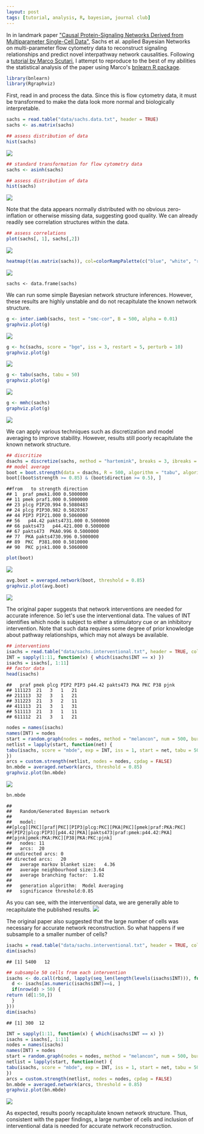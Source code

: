 ```yaml
---
layout: post
tags: [tutorial, analysis, R, bayesian, journal club]
---
```


In in landmark paper ["Causal Protein-Signaling Networks Derived from
Multiparameter Single-Cell
Data"](http://science.sciencemag.org/content/308/5721/523), Sachs et al.
applied Bayesian Networks on multi-parameter flow cytometry data to
reconstruct signaling relationships and predict novel interpathway
network causalities. Following a [tutorial by Marco
Scutari](http://www.edii.uclm.es/~useR-2013/Tutorials/Scutari.html), I
attempt to reproduce to the best of my abilities the statistical
analysis of the paper using Marco's [bnlearn R
package](http://www.bnlearn.com/).

```r
library(bnlearn)
library(Rgraphviz)
```

First, read in and process the data. Since this is flow cytometry data,
it must be transformed to make the data look more normal and biologically interpretable.

```r
sachs = read.table("data/sachs.data.txt", header = TRUE)
sachs <- as.matrix(sachs)

## assess distribution of data
hist(sachs)
```
<img src="{{ site.url }}/assets/blog/bayesnet-unnamed-chunk-3-1.png" class="img-responsive">

```r
## standard transformation for flow cytometry data
sachs <- asinh(sachs)

## assess distribution of data
hist(sachs)
```
<img src="{{ site.url }}/assets/blog/bayesnet-unnamed-chunk-3-2.png" class="img-responsive">

Note that the data
appears normally distributed with no obvious zero-inflation or otherwise
missing data, suggesting good quality. We can already readily see correlation structures within the data.

```r
## assess correlations
plot(sachs[, 1], sachs[,2])
````
<img src="{{ site.url }}/assets/blog/bayesnet-unnamed-chunk-3-3.png" class="img-responsive">

```r
heatmap(t(as.matrix(sachs)), col=colorRampPalette(c("blue", "white", "red"))(100), scale="row")
```
<img src="{{ site.url }}/assets/blog/bayesnet-unnamed-chunk-3-4.png" class="img-responsive">

```
sachs <- data.frame(sachs)
```

We can run some simple Bayesian network structure inferences. However,
these results are highly unstable and do not recapitulate the known network structure.

```r
g <- inter.iamb(sachs, test = "smc-cor", B = 500, alpha = 0.01)
graphviz.plot(g)
```
<img src="{{ site.url }}/assets/blog/bayesnet-unnamed-chunk-4-1.png" class="img-responsive">

```r
g <- hc(sachs, score = "bge", iss = 3, restart = 5, perturb = 10)
graphviz.plot(g)
```
<img src="{{ site.url }}/assets/blog/bayesnet-unnamed-chunk-4-2.png" class="img-responsive">

```r
g <- tabu(sachs, tabu = 50)
graphviz.plot(g)
```
<img src="{{ site.url }}/assets/blog/bayesnet-unnamed-chunk-4-3.png" class="img-responsive">

```r
g <- mmhc(sachs)
graphviz.plot(g)
```
<img src="{{ site.url }}/assets/blog/bayesnet-unnamed-chunk-4-4.png" class="img-responsive">

We can apply various techniques such as discretization and model
averaging to improve stability. However, results still poorly
recapitulate the known network structure.

```r
## discritize
dsachs = discretize(sachs, method = "hartemink", breaks = 3, ibreaks = 60, idisc = "quantile")
## model average
boot = boot.strength(data = dsachs, R = 500, algorithm = "tabu", algorithm.args=list(tabu = 50))
boot[(boot$strength >= 0.85) & (boot$direction >= 0.5), ]
```

```
##from   to strength direction
## 1  praf pmek1.000 0.5000000
## 11 pmek praf1.000 0.5000000
## 23 plcg PIP20.994 0.5080483
## 24 plcg PIP30.982 0.5020367
## 44 PIP3 PIP21.000 0.5060000
## 56   p44.42 pakts4731.000 0.5000000
## 66 pakts473   p44.421.000 0.5000000
## 67 pakts473  PKA0.996 0.5000000
## 77  PKA pakts4730.996 0.5000000
## 89  PKC  P381.000 0.5010000
## 90  PKC pjnk1.000 0.5060000
```

```r
plot(boot)
```
<img src="{{ site.url }}/assets/blog/bayesnet-unnamed-chunk-5-1.png" class="img-responsive">

```r
avg.boot = averaged.network(boot, threshold = 0.85)
graphviz.plot(avg.boot)
```
<img src="{{ site.url }}/assets/blog/bayesnet-unnamed-chunk-5-2.png" class="img-responsive">

The original paper suggests that
network interventions are needed for accurate inference. So let's use
the interventional data. The values of INT identifies which node is
subject to either a stimulatory cue or an inhibitory intervention. Note
that such data requires some degree of prior knowledge about pathway
relationships, which may not always be available.

```r
## interventions
isachs = read.table("data/sachs.interventional.txt", header = TRUE, colClasses = "factor")
INT = sapply(1:11, function(x) { which(isachs$INT == x) })
isachs = isachs[, 1:11]
## factor data
head(isachs)
```

```
##   praf pmek plcg PIP2 PIP3 p44.42 pakts473 PKA PKC P38 pjnk
## 111123  21   3   1   21
## 211113  32   3   1   21
## 311223  21   3   2   11
## 411113  21   3   1   31
## 511113  21   3   1   11
## 611112  21   3   1   21
```

```r
nodes = names(isachs)
names(INT) = nodes
start = random.graph(nodes = nodes, method = "melancon", num = 500, burn.in = 10^5, every = 100)
netlist = lapply(start, function(net) {
tabu(isachs, score = "mbde", exp = INT, iss = 1, start = net, tabu = 50) 
})
arcs = custom.strength(netlist, nodes = nodes, cpdag = FALSE)
bn.mbde = averaged.network(arcs, threshold = 0.85)
graphviz.plot(bn.mbde)
```
<img src="{{ site.url }}/assets/blog/bayesnet-unnamed-chunk-6-1.png" class="img-responsive">

```r
bn.mbde
```

```
## 
##   Random/Generated Bayesian network
## 
##   model:
##[plcg][PKC][praf|PKC][PIP3|plcg:PKC][PKA|PKC][pmek|praf:PKA:PKC]
##[PIP2|plcg:PIP3][p44.42|PKA][pakts473|praf:pmek:p44.42:PKA]
##[pjnk|pmek:PKA:PKC][P38|PKA:PKC:pjnk]
##   nodes: 11 
##   arcs:  20 
## undirected arcs: 0 
## directed arcs:   20 
##   average markov blanket size:   4.36 
##   average neighbourhood size:3.64 
##   average branching factor:  1.82 
## 
##   generation algorithm:  Model Averaging 
##   significance threshold:0.85
```

As you can see, with the interventional data, we are generally able to
recapitulate the published results.
<img src="{{ site.url }}/assets/blog/bayesnet-published-results.png" class="img-responsive">


The original paper also suggested that the large number of cells was necessary for accurate network reconstruction. So what happens if we subsample to a smaller number of cells?

```r
isachs = read.table("data/sachs.interventional.txt", header = TRUE, colClasses = "factor")
dim(isachs)
```

```
## [1] 5400   12
```

```r
## subsample 50 cells from each intervention
isachs <- do.call(rbind, lapply(seq_len(length(levels(isachs$INT))), function(i) {
  d <- isachs[as.numeric(isachs$INT)==i, ]
  if(nrow(d) > 50) {
return (d[1:50,])
  }
}))
dim(isachs)
```
```
## [1] 300  12
```

```r
INT = sapply(1:11, function(x) { which(isachs$INT == x) })
isachs = isachs[, 1:11]
nodes = names(isachs)
names(INT) = nodes
start = random.graph(nodes = nodes, method = "melancon", num = 500, burn.in = 10^5, every = 100)
netlist = lapply(start, function(net) {
tabu(isachs, score = "mbde", exp = INT, iss = 1, start = net, tabu = 50) 
})
arcs = custom.strength(netlist, nodes = nodes, cpdag = FALSE)
bn.mbde = averaged.network(arcs, threshold = 0.85)
graphviz.plot(bn.mbde)
```
<img src="{{ site.url }}/assets/blog/bayesnet-unnamed-chunk-8-1.png" class="img-responsive">

As expected, results poorly recapitulate known network structure. Thus,
consistent with the paper findings, a large number of cells and
inclusion of interventional data is needed for accurate network
reconstruction.
